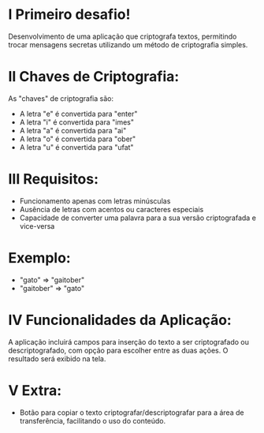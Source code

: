 # I Primeiro desafio!

Desenvolvimento de uma aplicação que criptografa textos, permitindo trocar mensagens secretas utilizando um método de criptografia simples.

# II Chaves de Criptografia:

As "chaves" de criptografia são:

- A letra "e" é convertida para "enter"
- A letra "i" é convertida para "imes"
- A letra "a" é convertida para "ai"
- A letra "o" é convertida para "ober"
- A letra "u" é convertida para "ufat"

# III Requisitos:

- Funcionamento apenas com letras minúsculas
- Ausência de letras com acentos ou caracteres especiais
- Capacidade de converter uma palavra para a sua versão criptografada e vice-versa

# Exemplo:

- "gato" => "gaitober"
- "gaitober" => "gato"

# IV Funcionalidades da Aplicação:

A aplicação incluirá campos para inserção do texto a ser criptografado ou descriptografado, com opção para escolher entre as duas ações. O resultado será exibido na tela.

# V Extra:

- Botão para copiar o texto criptografar/descriptografar para a área de transferência, facilitando o uso do conteúdo.
